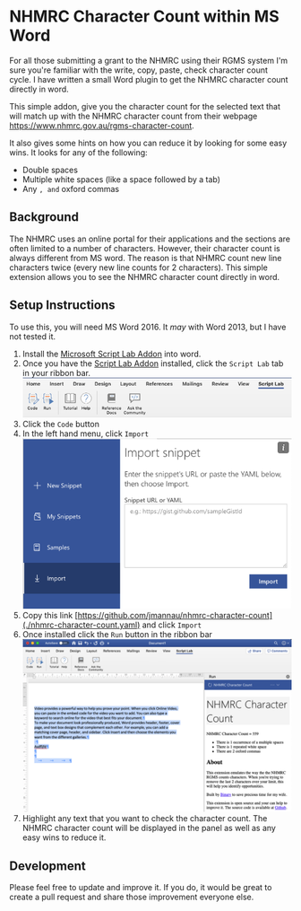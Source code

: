 # NHMRC Character Count within MS Word

For all those submitting a grant to the NHMRC using their RGMS system I'm sure you're familiar with the write, copy, paste, check character count cycle. I have written a small Word plugin to get the NHMRC character count directly in word.

This simple addon, give you the character count for the selected text that will match up with the NHMRC character count from their webpage https://www.nhmrc.gov.au/rgms-character-count.

It also gives some hints on how you can reduce it by looking for some easy wins. It looks for any of the following:

- Double spaces
- Multiple white spaces (like a space followed by a tab)
- Any `, and` oxford commas

## Background

The NHMRC uses an online portal for their applications and the sections are often limited to a number of characters. However, their character count is always different from MS word. The reason is that NHMRC count new line characters twice (every new line counts for 2 characters). This simple extension allows you to see the NHMRC character count directly in word.

## Setup Instructions

To use this, you will need MS Word 2016. It _may_ with Word 2013, but I have not tested it.

1. Install the [Microsoft Script Lab Addon](https://store.office.com/app.aspx?assetid=WA104380862) into word.
1. Once you have the [Script Lab Addon](https://store.office.com/app.aspx?assetid=WA104380862) installed, click the `Script Lab` tab in your ribbon bar.
   ![MS Word ScriptLab Ribbon Bar](assets/word-ribbon-bar.png)
1. Click the `Code` button
1. In the left hand menu, click `Import`
   ![Import Script](assets/script-import.png)
1. Copy this link [https://github.com/jmannau/nhmrc-character-count](./nhmrc-character-count.yaml) and click `Import`
1. Once installed click the `Run` button in the ribbon bar
   ![Extension Preview](assets/preview.png)
1. Highlight any text that you want to check the character count. The NHMRC character count will be displayed in the panel as well as any easy wins to reduce it.

## Development

Please feel free to update and improve it. If you do, it would be great to create a pull request and share those improvement everyone else.
